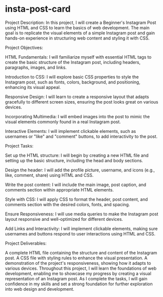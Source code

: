 # insta-post-card
Project Description:
In this project, I will create a Beginner's Instagram Post using HTML and CSS to learn the basics of web development. The main goal is to replicate the visual elements of a simple Instagram post and gain hands-on experience in structuring web content and styling it with CSS.

Project Objectives:

HTML Fundamentals: I will familiarize myself with essential HTML tags to create the basic structure of the Instagram post, including headers, paragraphs, images, and links.

Introduction to CSS: I will explore basic CSS properties to style the Instagram post, such as fonts, colors, background, and positioning, enhancing its visual appeal.

Responsive Design: I will learn to create a responsive layout that adapts gracefully to different screen sizes, ensuring the post looks great on various devices.

Incorporating Multimedia: I will embed images into the post to mimic the visual elements commonly found in a real Instagram post.

Interactive Elements: I will implement clickable elements, such as usernames or "like" and "comment" buttons, to add interactivity to the post.

Project Tasks:

Set up the HTML structure: I will begin by creating a new HTML file and setting up the basic structure, including the head and body sections.

Design the header: I will add the profile picture, username, and icons (e.g., like, comment, share) using HTML and CSS.

Write the post content: I will include the main image, post caption, and comments section within appropriate HTML elements.

Style with CSS: I will apply CSS to format the header, post content, and comments section with the desired colors, fonts, and spacing.

Ensure Responsiveness: I will use media queries to make the Instagram post layout responsive and well-optimized for different devices.

Add Links and Interactivity: I will implement clickable elements, making sure usernames and buttons respond to user interactions using HTML and CSS.

Project Deliverables:

A complete HTML file containing the structure and content of the Instagram post.
A CSS file with styling rules to enhance the visual presentation.
A demonstration of the project's responsiveness, showing how it adapts to various devices.
Throughout this project, I will learn the foundations of web development, enabling me to showcase my progress by creating a visual representation of an Instagram post. As I complete the tasks, I will gain confidence in my skills and set a strong foundation for further exploration into web design and development.

